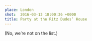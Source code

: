 ```yaml
---
place: London
shot:  2016-03-13 18:00:36 +0000
title: Party at the Ritz Dudes’ House
---
```


(No, we’re not on the list.)
